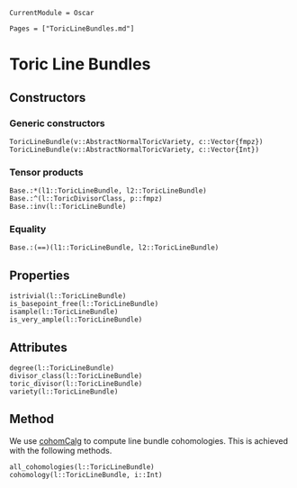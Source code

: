 ```@meta
CurrentModule = Oscar
```

```@contents
Pages = ["ToricLineBundles.md"]
```


# Toric Line Bundles


## Constructors

### Generic constructors

```@docs
ToricLineBundle(v::AbstractNormalToricVariety, c::Vector{fmpz})
ToricLineBundle(v::AbstractNormalToricVariety, c::Vector{Int})
```

### Tensor products

```@docs
Base.:*(l1::ToricLineBundle, l2::ToricLineBundle)
Base.:^(l::ToricDivisorClass, p::fmpz)
Base.:inv(l::ToricLineBundle)
```

### Equality

```@docs
Base.:(==)(l1::ToricLineBundle, l2::ToricLineBundle)
```


## Properties

```@docs
istrivial(l::ToricLineBundle)
is_basepoint_free(l::ToricLineBundle)
isample(l::ToricLineBundle)
is_very_ample(l::ToricLineBundle)
```


## Attributes

```@docs
degree(l::ToricLineBundle)
divisor_class(l::ToricLineBundle)
toric_divisor(l::ToricLineBundle)
variety(l::ToricLineBundle)
```

## Method

We use [cohomCalg](https://github.com/BenjaminJurke/cohomCalg)
to compute line bundle cohomologies. This is achieved with the following methods.

```@docs
all_cohomologies(l::ToricLineBundle)
cohomology(l::ToricLineBundle, i::Int)
```
